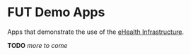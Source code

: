 # FUT Demo Apps
Apps that demonstrate the use of the [eHealth Infrastructure](https://ehealth-dk.atlassian.net/wiki/spaces/EDTW/overview).

__TODO__
_more to come_